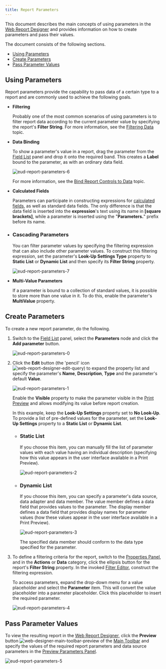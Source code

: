 ```yaml
---
title: Report Parameters
---
```

This document describes the main concepts of using parameters in the [Web Report Designer](../../../../../interface-elements-for-web/articles/report-designer.md) and provides information on how to create parameters and pass their values.

The document consists of the following sections.
* [Using Parameters](#overview)
* [Create Parameters](#create)
* [Pass Parameter Values](#result)

## <a name="overview"/>Using Parameters
Report parameters provide the capability to pass data of a certain type to a report and are commonly used to achieve the following goals.
* **Filtering**
	
	Probably one of the most common scenarios of using parameters is to filter report data according to the current parameter value by specifying the report's **Filter String**. For more information, see the [Filtering Data](../../../../../interface-elements-for-web/articles/report-designer/creating-reports/shaping-data/filtering-data.md) topic.
* **Data Binding**
	
	To show a parameter's value in a report, drag the parameter from the [Field List](../../../../../interface-elements-for-web/articles/report-designer/interface-elements/field-list.md) panel and drop it onto the required band. This creates a **Label** bound to the parameter, as with an ordinary data field.
	
	![eud-report-parameters-6](../../../../images/Img119472.png)
	
	For more information, see the [Bind Report Controls to Data](../../../../../interface-elements-for-web/articles/report-designer/creating-reports/providing-data/bind-report-controls-to-data.md) topic.
* **Calculated Fields**
	
	Parameters can participate in constructing expressions for [calculated fields](../../../../../interface-elements-for-web/articles/report-designer/creating-reports/providing-data/calculated-fields.md), as well as standard data fields. The only difference is that the data field is inserted into the **expression**'s text using its name in **[**square brackets**]**, while a parameter is inserted using the "**Parameters.**" prefix before its name.
* ### Cascading Parameters
	
	You can filter parameter values by specifying the filtering expression that can also include other parameter values. To construct this filtering expression, set the parameter's  **Look-Up Settings Type** property to **Static List** or **Dynamic List** and then specify its **Filter String** property.
	
	![eud-report-parameters-7](../../../../images/Img119475.png)
* **Multi-Value Parameters**
	
	If a parameter is bound to a collection of standard values, it is possible to store more than one value in it. To do this, enable the parameter's **MultiValue** property.

## <a name="create"/>Create Parameters
To create a new report parameter, do the following.
1. Switch to the [Field List](../../../../../interface-elements-for-web/articles/report-designer/interface-elements/field-list.md) panel, select the **Parameters** node and click the **Add parameter** button.
	
	![eud-report-parameters-0](../../../../images/Img119468.png)
2. Click the **Edit** button (the 'pencil' icon ![web-report-designer-edit-query](../../../../images/Img118475.png)) to expand the property list and specify the parameter's **Name**, **Description**, **Type** and the parameter's default **Value**.
	
	![eud-report-parameters-1](../../../../images/Img119469.png)
	
	Enable the **Visible** property to make the parameter visible in the [Print Preview](../../../../../interface-elements-for-web/articles/report-designer/document-preview.md) and allows modifying its value before report creation.
	
	In this example, keep the **Look-Up Settings** property set to **No Look-Up**. To provide a list of pre-defined values for the parameter, set the **Look-Up Settings** property to a **Static List** or **Dynamic List**.
	* ### Static List
		
		If you choose this item, you can manually fill the list of parameter values with each value having an individual description (specifying how this value appears in the user interface available in a Print Preview).
		
		![eud-report-parameters-2](../../../../images/Img119470.png)
	* ### Dynamic List
		
		If you choose this item, you can specify a parameter's data source, data adapter and data member. The value member defines a data field that provides values to the parameter. The display member defines a data field that provides display names for parameter values (how these values appear in the user interface available in a Print Preview).
		
		![eud-report-parameters-3](../../../../images/Img119471.png)
		
		The specified data member should conform to the data type specified for the parameter.
3. To define a filtering criteria for the report, switch to the [Properties Panel](../../../../../interface-elements-for-web/articles/report-designer/interface-elements/properties-panel.md), and in the **Actions** or **Data** category, click the ellipsis button for the report's **Filter String** property. In the invoked [Filter Editor](../../../../../interface-elements-for-web/articles/report-designer/interface-elements/filter-editor.md), construct the filtering expression.
	 
	
	To access parameters, expand the drop-down menu for a value placeholder and select the **Parameter** item. This will convert the value placeholder into a parameter placeholder. Click this placeholder to insert the required parameter.
	
	![eud-report-parameters-4](../../../../images/Img119473.png)

## <a name="result"/>Pass Parameter Values
To view the resulting report in the [Web Report Designer](../../../../../interface-elements-for-web/articles/report-designer.md), click the **Preview** button ![web-designer-main-toolbar-preview](../../../../images/Img24550.png) of the [Main Toolbar](../../../../../interface-elements-for-web/articles/report-designer/interface-elements/main-toolbar.md) and specify the values of the required report parameters and data source parameters in the [Preview Parameters Panel](../../../../../interface-elements-for-web/articles/report-designer/document-preview/preview-parameters-panel.md).

![eud-report-parameters-5](../../../../images/Img119474.png)